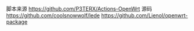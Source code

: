 脚本来源 https://github.com/P3TERX/Actions-OpenWrt
源码  https://github.com/coolsnowwolf/lede
https://github.com/Lienol/openwrt-package
